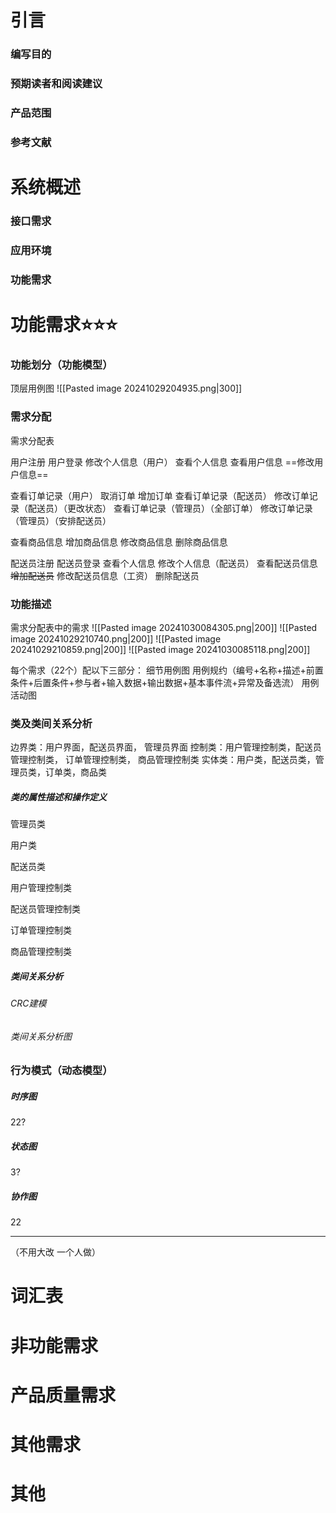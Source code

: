 # 引言
### 编写目的

### 预期读者和阅读建议

### 产品范围

### 参考文献

# 系统概述
### 接口需求

### 应用环境

### 功能需求

# 功能需求⭐⭐⭐
### 功能划分（功能模型）
顶层用例图
![[Pasted image 20241029204935.png|300]]

### 需求分配
需求分配表

用户注册
用户登录
修改个人信息（用户）
查看个人信息
查看用户信息
==修改用户信息==

查看订单记录（用户）
取消订单
增加订单
查看订单记录（配送员）
修改订单记录（配送员）（更改状态）
查看订单记录（管理员）（全部订单）
修改订单记录（管理员）（安排配送员）

查看商品信息
增加商品信息
修改商品信息
删除商品信息

配送员注册
配送员登录
查看个人信息
修改个人信息（配送员）
查看配送员信息
~~增加配送员~~
修改配送员信息（工资）
删除配送员

### 功能描述
需求分配表中的需求
![[Pasted image 20241030084305.png|200]]
![[Pasted image 20241029210740.png|200]]
![[Pasted image 20241029210859.png|200]]
![[Pasted image 20241030085118.png|200]]

每个需求（22个）配以下三部分：
细节用例图
用例规约（编号+名称+描述+前置条件+后置条件+参与者+输入数据+输出数据+基本事件流+异常及备选流）
用例活动图

### 类及类间关系分析
边界类：用户界面，配送员界面， 管理员界面
控制类：用户管理控制类，配送员管理控制类， 订单管理控制类， 商品管理控制类
实体类：用户类，配送员类，管理员类，订单类，商品类

##### 类的属性描述和操作定义
管理员类

用户类

配送员类

用户管理控制类

配送员管理控制类

订单管理控制类

商品管理控制类

##### 类间关系分析
###### CRC建模


###### 类间关系分析图


### 行为模式（动态模型）
##### 时序图
22?

##### 状态图
3?

##### 协作图
22

---
（不用大改 一个人做）
# 词汇表

# 非功能需求

# 产品质量需求

# 其他需求
# 其他

